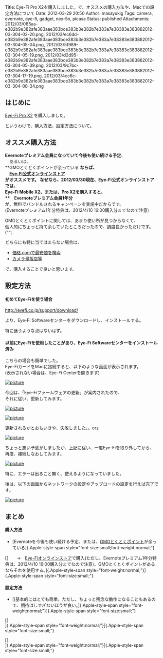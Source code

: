 Title: Eye-Fi Pro X2を購入しました。で、オススメの購入方法や、Macでの設定方法について
Date: 2012-03-29 20:50
Author: masayukig
Tags: camera, evernote, eye-fi, gadget, nex-5n, picasa
Status: published
Attachments: 2012/03/085aa-e382b9e382afe383aae383bce383b3e382b7e383a7e38383e383882012-03-304-02-20.png, 2012/03/ec6dd-e382b9e382afe383aae383bce383b3e382b7e383a7e38383e383882012-03-304-05-04.png, 2012/03/5f989-e382b9e382afe383aae383bce383b3e382b7e383a7e38383e383882012-03-304-05-19.png, 2012/03/d3d95-e382b9e382afe383aae383bce383b3e382b7e383a7e38383e383882012-03-304-05-39.png, 2012/03/9c7bc-e382b9e382afe383aae383bce383b3e382b7e383a7e38383e383882012-03-304-17-19.png, 2012/03/4cc6c-e382b9e382afe383aae383bce383b3e382b7e383a7e38383e383882012-03-304-08-34.png

はじめに
--------

[Eye-Fi Pro X2](http://www.eyefi.co.jp/products/prox2) を購入しました。


というわけで、購入方法、設定方法について。


オススメ購入方法
----------------


**Evernoteプレミアム会員になっていて今後も使い続ける予定**、  
　あるいは、  
**GMOとくとくポイントが余っている **ならば、  
　[Eye-Fi公式オンラインストア](http://eyefi.shop-pro.jp/)  
がオススメです。
なぜなら、2012/03/30現在、Eye-Fi公式オンラインストアでは、  
Eye-Fi Mobile X2、または、Pro X2を購入すると、  
**　Evernoteプレミアム会員1年分**  
が、無料でバンドルされるキャンペーンを実施中だからです。  
(Evernoteプレミアム1年分特典は、2012/4/10 16:00購入分までなので注意)

GMOとくとくポイントに関しては、あまり使い所が見つからなくて、  
個人的にちょっと持て余していたところだったので、調度良かっただけです。(\^\^;

どちらにも特に当てはまらない場合は、

-   [価格.comで最安値を検索](http://kakaku.com/search_results/Eye-Fi/)
-   [カメラ量販店等](http://www.yodobashi.com/ec/product/100000001001230441/index.html)


で、購入することで良いと思います。



設定方法
--------


#### 初めてEye-Fiを使う場合


<http://eyefi.co.jp/support/download/>



より、Eye-Fi Softwareセンターをダウンロードし、インストールする。



特に迷うような点はないはず。




#### 以前にEye-Fiを使用したことがあり、Eye-Fi Softwareセンターをインストール済み

こちらの場合も簡単でした。  
Eye-FiカードをMacに接続すると、以下のような画面が表示されます。  
(表示されない場合は、Eye-Fi Centerを開きます)


[![picture](https://masayukig.files.wordpress.com/2012/03/085aa-e382b9e382afe383aae383bce383b3e382b7e383a7e38383e383882012-03-304-02-20.png?w=300)
](https://masayukig.files.wordpress.com/2012/03/085aa-e382b9e382afe383aae383bce383b3e382b7e383a7e38383e383882012-03-304-02-20.png)


今回は、「Eye-Fiファームウェアの更新」が案内されたので、  
それに従い、更新してみます。


[![picture](https://masayukig.files.wordpress.com/2012/03/ec6dd-e382b9e382afe383aae383bce383b3e382b7e383a7e38383e383882012-03-304-05-04.png?w=300)
](https://masayukig.files.wordpress.com/2012/03/ec6dd-e382b9e382afe383aae383bce383b3e382b7e383a7e38383e383882012-03-304-05-04.png)



[![picture](https://masayukig.files.wordpress.com/2012/03/5f989-e382b9e382afe383aae383bce383b3e382b7e383a7e38383e383882012-03-304-05-19.png?w=300)
](https://masayukig.files.wordpress.com/2012/03/5f989-e382b9e382afe383aae383bce383b3e382b7e383a7e38383e383882012-03-304-05-19.png)


更新されるかとおもいきや、失敗しました。。orz


[![picture](https://masayukig.files.wordpress.com/2012/03/d3d95-e382b9e382afe383aae383bce383b3e382b7e383a7e38383e383882012-03-304-05-39.png?w=300)
](https://masayukig.files.wordpress.com/2012/03/d3d95-e382b9e382afe383aae383bce383b3e382b7e383a7e38383e383882012-03-304-05-39.png)


ちょっと悪い予感がしましたが、上記に従い、一度Eye-Fiを取り外してから、  
再度、接続しなおしてみます。


[![picture](https://masayukig.files.wordpress.com/2012/03/9c7bc-e382b9e382afe383aae383bce383b3e382b7e383a7e38383e383882012-03-304-17-19.png?w=300)
](https://masayukig.files.wordpress.com/2012/03/9c7bc-e382b9e382afe383aae383bce383b3e382b7e383a7e38383e383882012-03-304-17-19.png)





特に、エラーは出ること無く、使えるようになっていました。



後は、以下の画面からネットワークの設定やアップロードの設定を行えば完了です。



[![picture](https://masayukig.files.wordpress.com/2012/03/4cc6c-e382b9e382afe383aae383bce383b3e382b7e383a7e38383e383882012-03-304-08-34.png?w=300)
](https://masayukig.files.wordpress.com/2012/03/4cc6c-e382b9e382afe383aae383bce383b3e382b7e383a7e38383e383882012-03-304-08-34.png)




まとめ
------

#### 購入方法

-   [Evernoteを今後も使い続ける予定、または、[GMOとくとくポイント](http://point.gmo.jp/)が余っている]{.Apple-style-span
    style="font-size:small;font-weight:normal;"}


[[　　→　[Eye-Fiオンラインストア](http://eyefi.shop-pro.jp/)で購入(ただし、Evernoteプレミアム1年分特典は、2012/4/10
16:00購入分までなので注意)。GMOとくとくポイントがあるならそれを使用する。]{.Apple-style-span
style="font-weight:normal;"}]{.Apple-style-span
style="font-size:small;"}




#### 設定方法


-   [[基本的にはとても簡単。ただし、ちょっと残念な動作になることもあるので、期待はしすぎないほうが良い。]{.Apple-style-span
    style="font-weight:normal;"}]{.Apple-style-span
    style="font-size:small;"}


[[  
]{.Apple-style-span style="font-weight:normal;"}]{.Apple-style-span
style="font-size:small;"}




[[  
]{.Apple-style-span style="font-weight:normal;"}]{.Apple-style-span
style="font-size:small;"}


